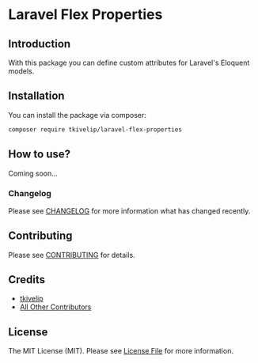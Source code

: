# Laravel Flex Properties

## Introduction
With this package you can define custom attributes for Laravel's 
Eloquent models.

## Installation

You can install the package via composer:

```bash
composer require tkivelip/laravel-flex-properties
```

## How to use?

Coming soon...


### Changelog

Please see [CHANGELOG](CHANGELOG.md) for more information what has changed recently.

## Contributing

Please see [CONTRIBUTING](CONTRIBUTING.md) for details.

## Credits

- [tkivelip](https://github.com/tkivelip)
- [All Other Contributors](../../contributors)

## License

The MIT License (MIT). Please see [License File](LICENSE.md) for more information.
 
